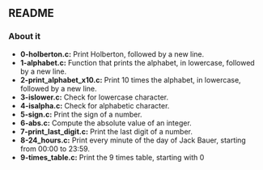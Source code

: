 ## README

### About it

- **0-holberton.c:** Print Holberton, followed by a new line.
- **1-alphabet.c:** Function that prints the alphabet, in lowercase, followed by a new line.
- **2-print_alphabet_x10.c:** Print 10 times the alphabet, in lowercase, followed by a new line.
- **3-islower.c:** Check for lowercase character.
- **4-isalpha.c:** Check for alphabetic character.
- **5-sign.c:** Print the sign of a number.
- **6-abs.c:** Compute the absolute value of an integer.
- **7-print_last_digit.c:** Print the last digit of a number.
- **8-24_hours.c:** Print every minute of the day of Jack Bauer, starting from 00:00 to 23:59.
- **9-times_table.c:** Print the 9 times table, starting with 0